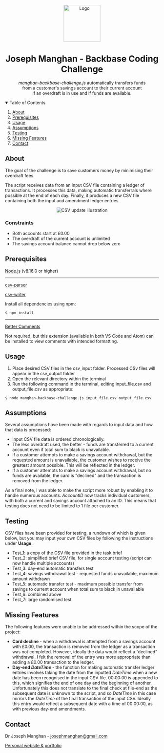 <div align="center">
  <a href="https://www.josephmanghan.com/">
    <img src="https://svgshare.com/i/Y_7.svg" alt="Logo" width="120" height="120">
  </a>
  <h1> Joseph Manghan - Backbase Coding Challenge</h1>
  <p>
    <em>manghan-backbase-challenge.js</em> automatically transfers funds <br>from a customer's savings account to their current account <br>if an overdraft is in use       and if funds are available. 
  </p>
</div>

<!-- TABLE OF CONTENTS -->
<details open="open">
  <summary>Table of Contents</summary>
  <ol>
    <li><a href="#about">About</a></li>
    <li><a href="#Prerequisites">Prerequisites</a></li>
    <li><a href="#usage">Usage</a></li>
    <li><a href="#assumptions">Assumptions</a></li>
    <li><a href="#testing">Testing</a></li>
    <li><a href="#missing-features">Missing Features</a></li>
    <li><a href="#contact">Contact</a></li>
  </ol>
</details>

## About

The goal of the challenge is to save customers money by minimising their overdraft fees. 

The script receives data from an input CSV file containing a ledger of transactions. It processes this data, making automatic transferrals where possible at the end of each day. Finally, it produces a new CSV file containing both the input and amendment ledger entries.

<div align="center">
  <img src="https://i.ibb.co/YZnSQXy/csv-update-illustration.png" alt="CSV update illustration">
</div>

### Constraints

- Both accounts start at £0.00
- The overdraft of the current account is unlimited 
- The savings account balance cannot drop below zero

## Prerequisites

[Node.js](https://nodejs.org/en/download/) (v8.16.0 or higher)

- - -

[csv-parser](https://github.com/mafintosh/csv-parser)

[csv-writer](https://www.npmjs.com/package/csv-writer)

Install all dependencies using npm:
```console
$ npm install
```
- - -

[Better Comments](https://marketplace.visualstudio.com/items?itemName=aaron-bond.better-comments)

Not required, but this extension (available in both VS Code and Atom) can be installed to view comments with intended formatting. 

## Usage 
1. Place desired CSV files in the csv_input folder. Processed CSv files will appear in the csv_output folder
2. Open the relevant directory within the terminal
3. Run the following command in the terminal, editing input_file.csv and output_file.csv as appropriate:
```console
$ node manghan-backbase-challenge.js input_file.csv output_file.csv
```

## Assumptions
Several assumptions have been made with regards to input data and how that data is processed:
- Input CSV file data is ordered chronologically.
- The less overdraft used, the better - funds are transferred to a current account even if total sum to black is unavailable.
- If a customer attempts to make a savings account withdrawal, but the requested amount is unavailable, the customer wishes to receive the greatest amount possible. This will be reflected in the ledger.
- If a customer attempts to make a savings account withdrawal, but no funds are available, the card is "declined" and the transaction is removed from the ledger.

As a final note, I was able to make the script more robust by enabling it to handle numerous accounts. *AccountID* now tracks individual customers, with both a current and savings account attached to an ID. This means that testing does not need to be limited to 1 file per customer.

## Testing

CSV files have been provided for testing, a rundown of which is given below, but you may input your own CSV files by following the instructions under **Usage**. 
- Test_1: a copy of the CSV file provided in the task brief
- Test_2: simplified brief CSV file, for single account testing (script can now handle multiple accounts)
- Test_3: day-end automatic transfers test
- Test_4: savings withdrawal test - requested funds unavailable, maximum amount withdrawn
- Test_5: automatic transfer test - maximum possible transfer from savings to current account when total sum to black in unavailable
- Test_6: combined above
- Test_7: large randomised test

## Missing Features

The following features were unable to be addressed within the scope of the project:
- **Card decline** - when a withdrawal is attempted from a savings account with £0.00, the transaction is removed from the ledger as a transaction was not completed. However, ideally the data would reflect a “declined” withdrawal. I felt the removal of the entry was more appropriate than adding a £0.00 transaction to the ledger.
- **Day-end *DateTime*** - the function for making automatic transfer ledger entries involves taking the date from the inputted *DateTime* when a new date has been recognised in the input CSV file. 00:00:00 is appended to this, which signifies the end of one day and the beginning of another. Unfortunately this does not translate to the final check at file-end as the subsequent date is unknown to the script, and so *DateTime* in this case mirrors the *DateTime* of the final transaction of the input CSV. Ideally this entry would reflect a subsequent date with a time of 00:00:00, as with previous day-end amendments.

## Contact
Dr Joseph Manghan - josephmanghan@gmail.com

[Personal website & portfolio](https://www.josephmanghan.com/)
